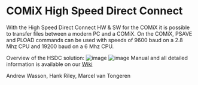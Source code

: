 # COMiX High Speed Direct Connect

With the High Speed Direct Connect HW & SW for the COMiX it is possible to transfer files between a modern PC and a COMiX. On the COMiX, PSAVE and PLOAD commands can be used with speeds of 9600 baud on a 2.8 Mhz CPU and 19200 baud on a 6 Mhz CPU.

Overview of the HSDC solution: 
![image](https://github.com/etxmato/COMiX-HighSpeedDirectConnect/blob/main/images/COMiX-35-HSDC.png)
![image](https://github.com/etxmato/COMiX-HighSpeedDirectConnect/blob/main/images/overall%20hookup.jpg)
Manual and all detailed information is available on our [Wiki](https://github.com/etxmato/COMiX-HighSpeedDirectConnect/wiki)

Andrew Wasson, 
Hank Riley,
Marcel van Tongeren
